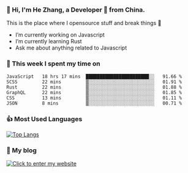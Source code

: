 ### 👋 Hi, I'm He Zhang, a Developer 🚀 from China.

This is the place where I opensource stuff and break things :rofl:

- I’m currently working on Javascript
- I’m currently learning Rust
- Ask me about anything related to Javascript

### 💪 This week I spent my time on 
<!--START_SECTION:waka-->

```text
JavaScript   18 hrs 17 mins  ███████████████████████░░   91.66 %
SCSS         22 mins         ▒░░░░░░░░░░░░░░░░░░░░░░░░   01.91 %
Rust         22 mins         ▒░░░░░░░░░░░░░░░░░░░░░░░░   01.88 %
GraphQL      22 mins         ▒░░░░░░░░░░░░░░░░░░░░░░░░   01.85 %
CSS          13 mins         ▒░░░░░░░░░░░░░░░░░░░░░░░░   01.11 %
JSON         8 mins          ▒░░░░░░░░░░░░░░░░░░░░░░░░   00.71 %
```

<!--END_SECTION:waka-->

### 👍 Most Used Languages
[![Top Langs](https://github-readme-stats.vercel.app/api/top-langs/?username=zhanghecool&layout=compact)](https://zhanghe.cool)

### 🌈 My blog 
[![Click to enter my website](https://cdn.jsdelivr.net/gh/zhanghecool/assets/images/gif/zhanghecools.gif)](https://zhanghe.cool)
